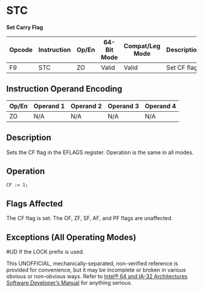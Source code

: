 # STC

**Set Carry Flag**

| Opcode | Instruction | Op/En | 64-Bit Mode | Compat/Leg Mode | Description  |
| ------ | ----------- | ----- | ----------- | --------------- | ------------ |
| F9     | STC         | ZO    | Valid       | Valid           | Set CF flag. |

## Instruction Operand Encoding

| Op/En | Operand 1 | Operand 2 | Operand 3 | Operand 4 |
| ----- | --------- | --------- | --------- | --------- |
| ZO    | N/A       | N/A       | N/A       | N/A       |

## Description

Sets the CF flag in the EFLAGS register. Operation is the same in all modes.

## Operation

```
CF := 1;

```

## Flags Affected

The CF flag is set. The OF, ZF, SF, AF, and PF flags are unaffected.

## Exceptions (All Operating Modes)

#​​​UD If the LOCK prefix is used.

This UNOFFICIAL, mechanically-separated, non-verified reference is provided for convenience, but it may be
incomplete or broken in various obvious or non-obvious
ways. Refer to [Intel® 64 and IA-32 Architectures Software Developer’s Manual](https://software.intel.com/en-us/download/intel-64-and-ia-32-architectures-sdm-combined-volumes-1-2a-2b-2c-2d-3a-3b-3c-3d-and-4) for anything serious.
